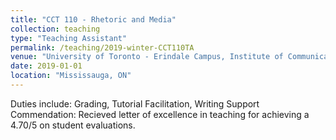 ```yaml
---
title: "CCT 110 - Rhetoric and Media"
collection: teaching
type: "Teaching Assistant"
permalink: /teaching/2019-winter-CCT110TA
venue: "University of Toronto - Erindale Campus, Institute of Communication, Culture, Information & Technology"
date: 2019-01-01
location: "Mississauga, ON"
---
```

Duties include: Grading, Tutorial Facilitation, Writing Support
Commendation: Recieved letter of excellence in teaching for achieving a 4.70/5 on student evaluations.
